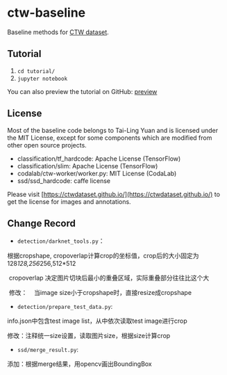 # ctw-baseline

Baseline methods for [CTW dataset](https://ctwdataset.github.io/).

## Tutorial

 1. `cd tutorial/`
 2. `jupyter notebook`

You can also preview the tutorial on GitHub: [preview](https://github.com/yuantailing/ctw-baseline/blob/master/tutorial/1-basics.ipynb)

## License

Most of the baseline code belongs to Tai-Ling Yuan and is licensed under the MIT License, except for some components which are modified from other open source projects.

 - classification/tf_hardcode: Apache License (TensorFlow)
 - classification/slim: Apache License (TensorFlow)
 - codalab/ctw-worker/worker.py: MIT License (CodaLab)
 - ssd/ssd_hardcode: caffe license

Please visit [https://ctwdataset.github.io/](https://ctwdataset.github.io/) to get the license for images and annotations.

## Change Record
* `detection/darknet_tools.py`：

根据cropshape, cropoverlap计算crop的坐标值，crop后的大小固定为128*128,256*256,512*512
  
  cropoverlap 决定图片切块后最小的重叠区域，实际重叠部分往往比这个大
  
  修改：
    当image size小于cropshape时，直接resize成cropshape
    
* `detection/prepare_test_data.py`:

info.json中包含test image list，从中依次读取test image进行crop

修改：注释统一size设置，读取图片size，根据size计算crop

* `ssd/merge_result.py`:

 添加：根据merge结果，用opencv画出BoundingBox



